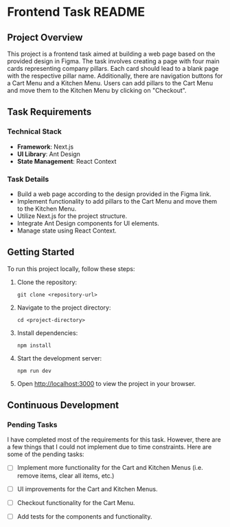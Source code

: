 # Frontend Task README

## Project Overview

This project is a frontend task aimed at building a web page based on the provided design in Figma. The task involves creating a page with four main cards representing company pillars. Each card should lead to a blank page with the respective pillar name. Additionally, there are navigation buttons for a Cart Menu and a Kitchen Menu. Users can add pillars to the Cart Menu and move them to the Kitchen Menu by clicking on "Checkout".

## Task Requirements

### Technical Stack
- **Framework**: Next.js
- **UI Library**: Ant Design
- **State Management**: React Context

### Task Details
- Build a web page according to the design provided in the Figma link.
- Implement functionality to add pillars to the Cart Menu and move them to the Kitchen Menu.
- Utilize Next.js for the project structure.
- Integrate Ant Design components for UI elements.
- Manage state using React Context.

## Getting Started

To run this project locally, follow these steps:

1. Clone the repository:

   ```
   git clone <repository-url>
   ```

2. Navigate to the project directory:

   ```
   cd <project-directory>
   ```

3. Install dependencies:

   ```
   npm install
   ```

4. Start the development server:

   ```
   npm run dev
   ```

5. Open [http://localhost:3000](http://localhost:3000) to view the project in your browser.

## Continuous Development

### Pending Tasks
I have completed most of the requirements for this task. However, there are a few things that I could not implement due to time constraints. Here are some of the pending tasks:

- [ ] Implement more functionality for the Cart and Kitchen Menus (i.e. remove items, clear all items, etc.)
- [ ] UI improvements for the Cart and Kitchen Menus.
- [ ] Checkout functionality for the Cart Menu.
- [ ] Add tests for the components and functionality.


